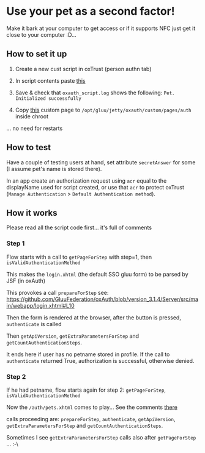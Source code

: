 # Use your pet as a second factor!

Make it bark at your computer to get access or if it supports NFC just get it close to your computer :D...

## How to set it up

1. Create a new cust script in oxTrust (person authn tab)

1. In script contents paste [this](./pets.py)

1. Save & check that `oxauth_script.log` shows the following: `Pet. Initialized successfully`

1. Copy [this](./pets.xhtml) custom page to `/opt/gluu/jetty/oxauth/custom/pages/auth` inside chroot

... no need for restarts

## How to test

Have a couple of testing users at hand, set attribute `secretAnswer` for some (I assume pet's name is stored there).

In an app create an authorization request using `acr` equal to the displayName used for script created, or use that `acr` to protect oxTrust (`Manage Authentication` > `Default Authentication method`).

## How it works

Please read all the script code first... it's full of comments

### Step 1

Flow starts with a call to `getPageForStep` with step=1, then `isValidAuthenticationMethod`

This makes the `login.xhtml` (the default SSO gluu form) to be parsed by JSF (in oxAuth)

This provokes a call `prepareForStep` see: https://github.com/GluuFederation/oxAuth/blob/version_3.1.4/Server/src/main/webapp/login.xhtml#L10

Then the form is rendered at the browser, after the button is pressed, `authenticate` is called

Then `getApiVersion`, `getExtraParametersForStep` and `getCountAuthenticationSteps`.

It ends here if user has no petname stored in profile. If the call to `authenticate` returned True, authorization is successful, otherwise denied.

### Step 2

If he had petname, flow starts again for step 2: `getPageForStep`, `isValidAuthenticationMethod`

Now the `/auth/pets.xhtml` comes to play... See the comments [there](./pets.xhtml)

calls proceeding are: `prepareForStep`, `authenticate`, `getApiVersion`, `getExtraParametersForStep` and `getCountAuthenticationSteps`.

Sometimes I see `getExtraParametersForStep` calls also after `getPageForStep` ... :-\

